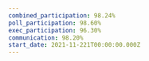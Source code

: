 ```yaml
---
combined_participation: 98.24%
poll_participation: 98.60%
exec_participation: 96.30%
communication: 98.20%
start_date: 2021-11-221T00:00:00.000Z
---
```

